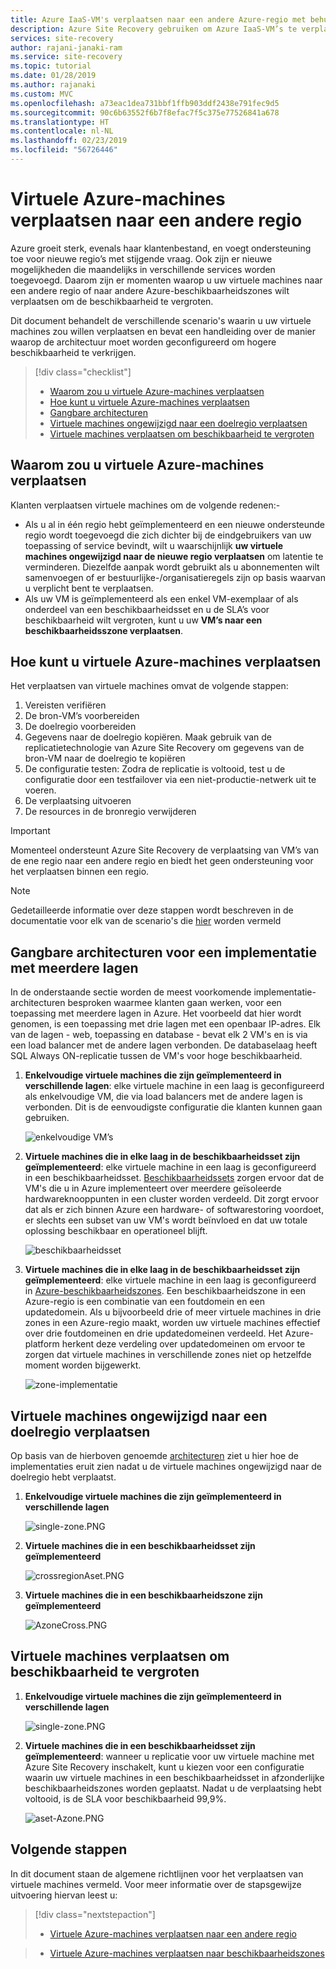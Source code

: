 ```yaml
---
title: Azure IaaS-VM's verplaatsen naar een andere Azure-regio met behulp van de Azure Site Recovery-service | Microsoft Docs
description: Azure Site Recovery gebruiken om Azure IaaS-VM’s te verplaatsen van de ene Azure-regio naar een andere.
services: site-recovery
author: rajani-janaki-ram
ms.service: site-recovery
ms.topic: tutorial
ms.date: 01/28/2019
ms.author: rajanaki
ms.custom: MVC
ms.openlocfilehash: a73eac1dea731bbf1ffb903ddf2438e791fec9d5
ms.sourcegitcommit: 90c6b63552f6b7f8efac7f5c375e77526841a678
ms.translationtype: HT
ms.contentlocale: nl-NL
ms.lasthandoff: 02/23/2019
ms.locfileid: "56726446"
---
```

# <a name="move-azure-vms-to-another-region"></a>Virtuele Azure-machines verplaatsen naar een andere regio

Azure groeit sterk, evenals haar klantenbestand, en voegt ondersteuning toe voor nieuwe regio’s met stijgende vraag. Ook zijn er nieuwe mogelijkheden die maandelijks in verschillende services worden toegevoegd. Daarom zijn er momenten waarop u uw virtuele machines naar een andere regio of naar andere Azure-beschikbaarheidszones wilt verplaatsen om de beschikbaarheid te vergroten.

Dit document behandelt de verschillende scenario's waarin u uw virtuele machines zou willen verplaatsen en bevat een handleiding over de manier waarop de architectuur moet worden geconfigureerd om hogere beschikbaarheid te verkrijgen. 
> [!div class="checklist"]
> * [Waarom zou u virtuele Azure-machines verplaatsen](#why-would-you-move-azure-vms)
> * [Hoe kunt u virtuele Azure-machines verplaatsen](#how-to-move-azure-vms)
> * [Gangbare architecturen](#typical-architectures-for-a-multi-tier-deployment)
> * [Virtuele machines ongewijzigd naar een doelregio verplaatsen](#move-azure-vms-to-another-region)
> * [Virtuele machines verplaatsen om beschikbaarheid te vergroten](#move-vms-to-increase-availability)


## <a name="why-would-you-move-azure-vms"></a>Waarom zou u virtuele Azure-machines verplaatsen

Klanten verplaatsen virtuele machines om de volgende redenen:-

- Als u al in één regio hebt geïmplementeerd en een nieuwe ondersteunde regio wordt toegevoegd die zich dichter bij de eindgebruikers van uw toepassing of service bevindt, wilt u waarschijnlijk **uw virtuele machines ongewijzigd naar de nieuwe regio verplaatsen** om latentie te verminderen. Diezelfde aanpak wordt gebruikt als u abonnementen wilt samenvoegen of er bestuurlijke-/organisatieregels zijn op basis waarvan u verplicht bent te verplaatsen. 
- Als uw VM is geïmplementeerd als een enkel VM-exemplaar of als onderdeel van een beschikbaarheidsset en u de SLA’s voor beschikbaarheid wilt vergroten, kunt u uw **VM’s naar een beschikbaarheidsszone verplaatsen**. 

## <a name="how-to-move-azure-vms"></a>Hoe kunt u virtuele Azure-machines verplaatsen
Het verplaatsen van virtuele machines omvat de volgende stappen:

1. Vereisten verifiëren 
2. De bron-VM’s voorbereiden 
3. De doelregio voorbereiden 
4. Gegevens naar de doelregio kopiëren. Maak gebruik van de replicatietechnologie van Azure Site Recovery om gegevens van de bron-VM naar de doelregio te kopiëren
5. De configuratie testen: Zodra de replicatie is voltooid, test u de configuratie door een testfailover via een niet-productie-netwerk uit te voeren.
6. De verplaatsing uitvoeren 
7. De resources in de bronregio verwijderen 


> [!IMPORTANT]
> Momenteel ondersteunt Azure Site Recovery de verplaatsing van VM’s van de ene regio naar een andere regio en biedt het geen ondersteuning voor het verplaatsen binnen een regio. 

> [!NOTE]
> Gedetailleerde informatie over deze stappen wordt beschreven in de documentatie voor elk van de scenario's die [hier](#next-steps) worden vermeld

## <a name="typical-architectures-for-a-multi-tier-deployment"></a>Gangbare architecturen voor een implementatie met meerdere lagen
In de onderstaande sectie worden de meest voorkomende implementatie-architecturen besproken waarmee klanten gaan werken, voor een toepassing met meerdere lagen in Azure. Het voorbeeld dat hier wordt genomen, is een toepassing met drie lagen met een openbaar IP-adres. Elk van de lagen - web, toepassing en database - bevat elk 2 VM's en is via een load balancer met de andere lagen verbonden. De databaselaag heeft SQL Always ON-replicatie tussen de VM's voor hoge beschikbaarheid.

1.  **Enkelvoudige virtuele machines die zijn geïmplementeerd in verschillende lagen**: elke virtuele machine in een laag is geconfigureerd als enkelvoudige VM, die via load balancers met de andere lagen is verbonden. Dit is de eenvoudigste configuratie die klanten kunnen gaan gebruiken.

       ![enkelvoudige VM’s](media/move-vm-overview/regular-deployment.PNG)

2. **Virtuele machines die in elke laag in de beschikbaarheidsset zijn geïmplementeerd**: elke virtuele machine in een laag is geconfigureerd in een beschikbaarheidsset. [Beschikbaarheidssets](https://docs.microsoft.com/azure/virtual-machines/windows/tutorial-availability-sets) zorgen ervoor dat de VM's die u in Azure implementeert over meerdere geïsoleerde hardwareknooppunten in een cluster worden verdeeld. Dit zorgt ervoor dat als er zich binnen Azure een hardware- of softwarestoring voordoet, er slechts een subset van uw VM's wordt beïnvloed en dat uw totale oplossing beschikbaar en operationeel blijft. 
   
      ![beschikbaarheidsset](media/move-vm-overview/AVset.PNG)

3. **Virtuele machines die in elke laag in de beschikbaarheidsset zijn geïmplementeerd**: elke virtuele machine in een laag is geconfigureerd in [Azure-beschikbaarheidszones](https://docs.microsoft.com/azure/availability-zones/az-overview). Een beschikbaarheidszone in een Azure-regio is een combinatie van een foutdomein en een updatedomein. Als u bijvoorbeeld drie of meer virtuele machines in drie zones in een Azure-regio maakt, worden uw virtuele machines effectief over drie foutdomeinen en drie updatedomeinen verdeeld. Het Azure-platform herkent deze verdeling over updatedomeinen om ervoor te zorgen dat virtuele machines in verschillende zones niet op hetzelfde moment worden bijgewerkt.

      ![zone-implementatie](media/move-vm-overview/zone.PNG)



## <a name="move-vms-as-is-to-a-target-region"></a>Virtuele machines ongewijzigd naar een doelregio verplaatsen

Op basis van de hierboven genoemde [architecturen](#typical-architectures-for-a-multi-tier-deployment) ziet u hier hoe de implementaties eruit zien nadat u de virtuele machines ongewijzigd naar de doelregio hebt verplaatst.


1. **Enkelvoudige virtuele machines die zijn geïmplementeerd in verschillende lagen** 

     ![single-zone.PNG](media/move-vm-overview/single-zone.PNG)

2. **Virtuele machines die in een beschikbaarheidsset zijn geïmplementeerd**

     ![crossregionAset.PNG](media/move-vm-overview/crossregionAset.PNG)


3. **Virtuele machines die in een beschikbaarheidszone zijn geïmplementeerd**
      

     ![AzoneCross.PNG](media/move-vm-overview/AzoneCross.PNG)

## <a name="move-vms-to-increase-availability"></a>Virtuele machines verplaatsen om beschikbaarheid te vergroten

1. **Enkelvoudige virtuele machines die zijn geïmplementeerd in verschillende lagen** 

     ![single-zone.PNG](media/move-vm-overview/single-zone.PNG)

2. **Virtuele machines die in een beschikbaarheidsset zijn geïmplementeerd**: wanneer u replicatie voor uw virtuele machine met Azure Site Recovery inschakelt, kunt u kiezen voor een configuratie waarin uw virtuele machines in een beschikbaarheidsset in afzonderlijke beschikbaarheidszones worden geplaatst. Nadat u de verplaatsing hebt voltooid, is de SLA voor beschikbaarheid 99,9%.

     ![aset-Azone.PNG](media/move-vm-overview/aset-Azone.PNG)


## <a name="next-steps"></a>Volgende stappen

In dit document staan de algemene richtlijnen voor het verplaatsen van virtuele machines vermeld. Voor meer informatie over de stapsgewijze uitvoering hiervan leest u:


> [!div class="nextstepaction"]
> * [Virtuele Azure-machines verplaatsen naar een andere regio](azure-to-azure-tutorial-migrate.md)

> * [Virtuele Azure-machines verplaatsen naar beschikbaarheidszones](move-azure-VMs-AVset-Azone.md)

